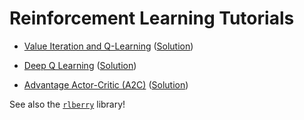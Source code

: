 <!-- Logo -->
<!-- <p align="center">
   <img src="logo/logo_wide.svg" width="50%">
</p> -->

<!-- Short description -->
<!-- <p align="center">
   Reinforcement Learning Tutorials
</p> -->

# Reinforcement Learning Tutorials

*   [Value Iteration and Q-Learning](https://github.com/rlberry-py/tutorials/blob/main/Value%20Iteration%20and%20Q-Learning/Value_Iteration_and_Q_Learning.ipynb) ([Solution](https://github.com/rlberry-py/tutorials/blob/main/Value%20Iteration%20and%20Q-Learning/(Solution)_Tutorial_Value_Iteration_and_Q_Learning.ipynb))

*   [Deep Q Learning](https://github.com/rlberry-py/tutorials/blob/main/Deep_Q_Learning/Tutorial_Deep_Q_Learning.ipynb) ([Solution](https://github.com/rlberry-py/tutorials/blob/main/Deep_Q_Learning/Solution_Tutorial_Deep_Q_Learning.ipynb))

*   [Advantage Actor-Critic (A2C)](https://github.com/rlberry-py/tutorials/blob/main/A2C/Tutorial_Advantage_Actor_Critic_(A2C).ipynb) ([Solution](https://github.com/rlberry-py/tutorials/blob/main/A2C/Solution_Tutorial_Advantage_Actor_Critic_(A2C).ipynb))


See also the [`rlberry`](https://github.com/rlberry-py/rlberry) library!
